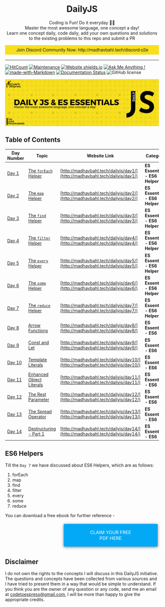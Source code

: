 <h1 align="center">
  DailyJS
</h1>

<p align="center">
  Coding is Fun! Do it everyday 💯💯
  <br />
  Master the most awesome language, one concept a day!
  <br />
  Learn one concept daily, code daily, add your own questions and solutions to the existing problems to this repo and submit a PR
</p>

<a style="margin: 0" href="http://madhavbahl.tech/discord-c2e"><img src="./discord.png" alt="Telegram: http://madhavbahl.tech/discord-c2e"></a>

***

[![HitCount](http://hits.dwyl.io/MadhavBahlMD/DailyJS.svg)](http://hits.dwyl.io/MadhavBahlMD/DailyJS) [![Maintenance](https://img.shields.io/badge/Maintained%3F-yes-green.svg)](https://GitHub.com/MadhavBahlMD/DailyJS/) [![Website shields.io](https://img.shields.io/website-up-down-green-red/http/shields.io.svg)](http://madhavbahl.tech/dailyjs) [![Ask Me Anything !](https://img.shields.io/badge/Ask%20me-anything-1abc9c.svg)](http://madhavbahl.tech/contact/) [![made-with-Markdown](https://img.shields.io/badge/Made%20with-Markdown-1f425f.svg)](http://commonmark.org) [![Documentation Status](https://readthedocs.org/projects/ansicolortags/badge/?version=latest)](http://ansicolortags.readthedocs.io/?badge=latest) ![GitHub license](https://img.shields.io/github/license/MadhavBahlMD/dailyjs.svg)

![DailyJS](./cover.png)

## Table of Contents

| Day Number   | Topic                | Website Link  | Category |
| ----- |----------------------| -----| ------- |
| [Day 1](./day1)     | [The `forEach` Helper](./day1) | [http://madhavbahl.tech/dailyjs/day1/](http://madhavbahl.tech/dailyjs/day1/) | **ES Essentials - ES6 Helper** |
| [Day 2](./day2)     | [The `map` Helper](./day2)     | [http://madhavbahl.tech/dailyjs/day2/](http://madhavbahl.tech/dailyjs/day2/) | **ES Essentials - ES6 Helper** |
| [Day 3](./day3)     | [The `find` Helper](./day3)    | [http://madhavbahl.tech/dailyjs/day3/](http://madhavbahl.tech/dailyjs/day3/) | **ES Essentials - ES6 Helper** |
| [Day 4](./day4)     | [The `filter` Helper](./day4)    | [http://madhavbahl.tech/dailyjs/day4/](http://madhavbahl.tech/dailyjs/day4/) | **ES Essentials - ES6 Helper** |
| [Day 5](./day5)     | [The `every` Helper](./day5)    | [http://madhavbahl.tech/dailyjs/day5/](http://madhavbahl.tech/dailyjs/day5/) | **ES Essentials - ES6 Helper** |
| [Day 6](./day6)     | [The `some` Helper](./day6)    | [http://madhavbahl.tech/dailyjs/day6/](http://madhavbahl.tech/dailyjs/day6/) | **ES Essentials - ES6 Helper** |
| [Day 7](./day7)     | [The `reduce` Helper](./day7)    | [http://madhavbahl.tech/dailyjs/day7/](http://madhavbahl.tech/dailyjs/day7/) | **ES Essentials - ES6 Helper** |
| [Day 8](./day8)     | [Arrow Functions](./day8)    | [http://madhavbahl.tech/dailyjs/day8/](http://madhavbahl.tech/dailyjs/day8/) | **ES Essentials - ES6** |
| [Day 9](./day9)     | [Const and Let](./day9)    | [http://madhavbahl.tech/dailyjs/day9/](http://madhavbahl.tech/dailyjs/day9/) | **ES Essentials - ES6** |
| [Day 10](./day10)     | [Template Literals](./day10)    | [http://madhavbahl.tech/dailyjs/day10/](http://madhavbahl.tech/dailyjs/day10/) | **ES Essentials - ES6** |
| [Day 11](./day11)     | [Enhanced Object Literals](./day11)    | [http://madhavbahl.tech/dailyjs/day11/](http://madhavbahl.tech/dailyjs/day11/) | **ES Essentials - ES6** |
| [Day 12](./day12)     | [The Rest Parameter](./day12)    | [http://madhavbahl.tech/dailyjs/day12/](http://madhavbahl.tech/dailyjs/day12/) | **ES Essentials - ES6** |
| [Day 13](./day13)     | [The Spread Operator](./day13)    | [http://madhavbahl.tech/dailyjs/day13/](http://madhavbahl.tech/dailyjs/day13/) | **ES Essentials - ES6** |
| [Day 14](./day14)     | [Destructuring - Part 1](./day14)    | [http://madhavbahl.tech/dailyjs/day14/](http://madhavbahl.tech/dailyjs/day14/) | **ES Essentials - ES6** |

## ES6 Helpers

Till the `Day 7` we have discussed about ES6 Helpers, which are as follows:

1. forEach
2. map
3. find
4. filter
5. every
6. some
7. reduce

You can download a free ebook for further reference - 

<a href="./es6helpers/ebook.pdf" style="display: inline-block; margin: 0.3em; padding: 1.2em 5em; overflow: hidden; position: relative; text-decoration: none; text-transform: uppercase; border-radius: 3px;  -webkit-transition: 0.3s; -moz-transition: 0.3s; -ms-transition: 0.3s; -o-transition: 0.3s;  transition: 0.3s; box-shadow: 0 2px 10px rgba(0,0,0,0.5); border: none;  font-size: 15px; text-align: center;   background-color: #03A9F4; color: white; margin-left: 38%;" download class="btn-rounded-white">Claim Your Free PDF Here</a>

## Disclaimer

I do not own the rights to the concepts I will discuss in this DailyJS initiative. The questions and concepts have been collected from various sources and I have tried to present them in a way that would be simple to understand. If you think you are the owner of any question or any code, send me an email at codetoexpress@gmail.com, I will be more than happy to give the appropriate credits.